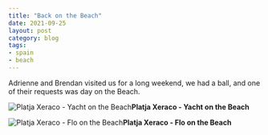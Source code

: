 ```yaml
---
title: "Back on the Beach"
date: 2021-09-25
layout: post
category: blog
tags:
- spain
- beach
---
```


 Adrienne and Brendan visited us for a long weekend, we had a ball, and one of their requests was day on the Beach.
 
 ![Platja Xeraco - Yacht on the Beach](/images/2021/2021-09-25-back-on-the-beach-1.jpg)**Platja Xeraco - Yacht on the Beach**
<!--more-->


 ![Platja Xeraco - Flo on the Beach](/images/2021/2021-09-25-back-on-the-beach.jpg)**Platja Xeraco - Flo on the Beach**
